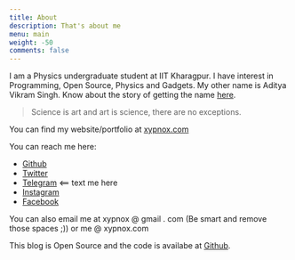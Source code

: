 ```yaml
---
title: About
description: That's about me
menu: main
weight: -50
comments: false
---
```


I am a Physics undergraduate student at IIT Kharagpur. I have interest in
Programming, Open Source, Physics and Gadgets. My other name is Aditya Vikram Singh. Know about the story of getting the name [here](../why-xypnox).


> Science is art and art is science, there are no exceptions.

You can find my website/portfolio at [xypnox.com](https://www.xypnox.com/)

You can reach me here:

- [Github](https://github.com/xypnox/)
- [Twitter](https://twitter.com/xypnox/)
- [Telegram](https://t.me/xypnox) <== text me here
- [Instagram](https://instagram.com/xypnox/)
- [Facebook](https://facebook.com/xypnox/)

You can also email me at xypnox @ gmail . com (Be smart and remove those spaces ;)) or me @ xypnox.com

This blog is Open Source and the code is availabe at [Github](https://github.com/xypnox/blag/).
